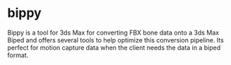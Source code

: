 # bippy
Bippy is a tool for 3ds Max for converting FBX bone data onto a 3ds Max Biped and offers several tools to help optimize this conversion pipeline. Its perfect for motion capture data when the client needs the data in a biped format.
